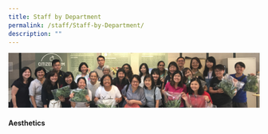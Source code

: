 ```yaml
---
title: Staff by Department
permalink: /staff/Staff-by-Department/
description: ""
---
```

![](/images/staff_sub_banner.jpg)


#### Aesthetics